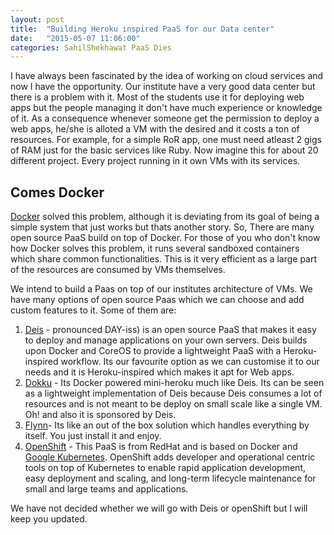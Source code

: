 ```yaml
---
layout: post
title:  "Building Heroku inspired PaaS for our Data center"
date:   "2015-05-07 11:06:00"
categories: SahilShekhawat PaaS Dies
---
```


I have always been fascinated by the idea of working on cloud services and now I have the opportunity. Our institute have a very good data center but there is a problem with it. Most of the students use it for deploying web apps but the people managing it don't have much experience or knowledge of it. As a consequence whenever someone get the permission to deploy a web apps, he/she is alloted a VM with the desired and it costs a ton of resources. For example, for a simple RoR app, one must need atleast 2 gigs of RAM just for the basic services like Ruby. Now imagine this for about 20 different project. Every project running in it own VMs with its services.

Comes Docker
------------
[Docker](http://www.docker.com/) solved this problem, although it is deviating from its goal of being a simple system that just works but thats another story. So, There are many open source PaaS build on top of Docker. For those of you who don't know how Docker solves this problem, it runs several sandboxed containers which share common functionalities. This is it very efficient as a large part of the resources are consumed by VMs themselves. 

We intend to build a Paas on top of our institutes architecture of VMs. We have many options of open source Paas which we can choose and add custom features to it. Some of them are:

1. [Deis](http://deis.io/) - pronounced DAY-iss) is an open source PaaS that makes it easy to deploy and manage applications on your own servers. Deis builds upon Docker and CoreOS to provide a lightweight PaaS with a Heroku-inspired workflow. Its our favourite option as we can customise it to our needs and it is Heroku-inspired which makes it apt for Web apps.
2. [Dokku](https://github.com/progrium/dokku) - Its Docker powered mini-heroku much like Deis. Its can be seen as a lightweight implementation of Deis because Deis consumes a lot of resources and is not meant to be deploy on small scale like a single VM. Oh! and also it is sponsored by Deis.
3. [Flynn](https://flynn.io/)- Its like an out of the box solution which handles everything by itself. You just install it and enjoy.
4. [OpenShift](https://github.com/openshift/origin) - This PaaS is from RedHat and is based on Docker and [Google Kubernetes](http://kubernetes.io/). OpenShift adds developer and operational centric tools on top of Kubernetes to enable rapid application development, easy deployment and scaling, and long-term lifecycle maintenance for small and large teams and applications.

We have not decided whether we will go with Deis or openShift but I will keep you updated.